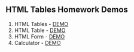 ## HTML Tables Homework Demos
1. HTML Tables - [DEMO](https://cdn.rawgit.com/DanielaPopova/TelerikAcademy_Homeworks/c161bca5/HTML/HTML-Tables/Problem01_HTMLTables.html)
2. HTML Table - [DEMO](https://cdn.rawgit.com/DanielaPopova/TelerikAcademy_Homeworks/c161bca5/HTML/HTML-Tables/Problem02_HTMLTable.html)
3. HTML Form - [DEMO](https://cdn.rawgit.com/DanielaPopova/TelerikAcademy_Homeworks/492d792b/HTML/HTML-Tables/Problem03_HTMLForm.html)
4. Calculator - [DEMO](https://cdn.rawgit.com/DanielaPopova/TelerikAcademy_Homeworks/492d792b/HTML/HTML-Tables/Problem04_Calculator.html)